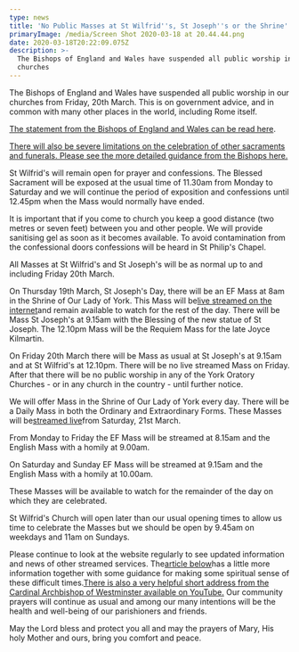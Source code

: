 ```yaml
---
type: news
title: 'No Public Masses at St Wilfrid''s, St Joseph''s or the Shrine'
primaryImage: /media/Screen Shot 2020-03-18 at 20.44.44.png
date: 2020-03-18T20:22:09.075Z
description: >-
  The Bishops of England and Wales have suspended all public worship in our
  churches
---
```

The Bishops of England and Wales have suspended all public worship in our churches from Friday, 20th March. This is on government advice, and in common with many other places in the world, including Rome itself.

[The statement from the Bishops of England and Wales can be read here](https://middlesbrough-diocese.org.uk/public-worship-suspended-but-churches-to-stay-open/).

[There will also be severe limitations on the celebration of other sacraments and funerals. Please see the more detailed guidance from the Bishops here.](https://www.birminghamdiocese.org.uk/Handlers/Download.ashx?IDMF=f705360f-0e60-4389-b9c0-933359d67351)

St Wilfrid's will remain open for prayer and confessions. The Blessed Sacrament will be exposed at the usual time of 11.30am from Monday to Saturday and we will continue the period of exposition and confessions until 12.45pm when the Mass would normally have ended.

It is important that if you come to church you keep a good distance (two metres or seven feet) between you and other people. We will provide sanitising gel as soon as it becomes available. To avoid contamination from the confessional doors confessions will be heard in St Philip's Chapel.

All Masses at St Wilfrid's and St Joseph's will be as normal up to and including Friday 20th March.

On Thursday 19th March, St Joseph's Day, there will be an EF Mass at 8am in the Shrine of Our Lady of York. This Mass will be[live streamed on the internet](https://www.youtube.com/channel/UCEwsSz1_fhjFlJNOFEpRtfw)and remain available to watch for the rest of the day. There will be Mass St Joseph's at 9.15am with the Blessing of the new statue of St Joseph. The 12.10pm Mass will be the Requiem Mass for the late Joyce Kilmartin.

On Friday 20th March there will be Mass as usual at St Joseph's at 9.15am and at St Wilfrid's at 12.10pm. There will be no live streamed Mass on Friday. After that there will be no public worship in any of the York Oratory Churches - or in any church in the country - until further notice.

We will offer Mass in the Shrine of Our Lady of York every day. There will be a Daily Mass in both the Ordinary and Extraordinary Forms. These Masses will be[streamed live](https://www.youtube.com/channel/UCEwsSz1_fhjFlJNOFEpRtfw)from Saturday, 21st March.

From Monday to Friday the EF Mass will be streamed at 8.15am and the English Mass with a homily at 9.00am.

On Saturday and Sunday EF Mass will be streamed at 9.15am and the English Mass with a homily at 10.00am.

These Masses will be available to watch for the remainder of the day on which they are celebrated.

St Wilfrid's Church will open later than our usual opening times to allow us time to celebrate the Masses but we should be open by 9.45am on weekdays and 11am on Sundays.

Please continue to look at the website regularly to see updated information and news of other streamed services. The[article below](http://www.stwilfridsyork.org.uk/blog/post/3104-the-voice-of-prayer-is-never-silent-nor-dies-the-strain-of-praise-away/)has a little more information together with some guidance for making some spiritual sense of these difficult times.[There is also a very helpful short address from the Cardinal Archbishop of Westminster available on YouTube.](https://youtu.be/vbZ0_x__Cxc) Our community prayers will continue as usual and among our many intentions will be the health and well-being of our parishioners and friends.

May the Lord bless and protect you all and may the prayers of Mary, His holy Mother and ours, bring you comfort and peace.
